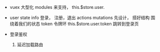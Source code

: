 - vuex 大型化 modules 来支持，
this.$store.user.

- user
  state  info 登录， 注册，退出
  actions
  mutations
  先设计， 搭好结构 围绕着我们的状态
  token 令牌环 this.$store.user.token
  跳转到登录页
- 登录鉴权
  1. 延迟加载路由